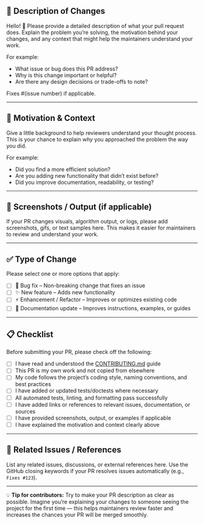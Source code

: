 ## 📝 Description of Changes

Hello! 👋 Please provide a detailed description of what your pull request does.
Explain the problem you’re solving, the motivation behind your changes, and any context that might help the maintainers understand your work.

For example:
- What issue or bug does this PR address?
- Why is this change important or helpful?
- Are there any design decisions or trade-offs to note?

Fixes #(issue number) if applicable.

---

## 🌟 Motivation & Context

Give a little background to help reviewers understand your thought process.
This is your chance to explain *why* you approached the problem the way you did.

For example:
- Did you find a more efficient solution?
- Are you adding new functionality that didn’t exist before?
- Did you improve documentation, readability, or testing?

---

## 📸 Screenshots / Output (if applicable)

If your PR changes visuals, algorithm output, or logs, please add screenshots, gifs, or text samples here.
This makes it easier for maintainers to review and understand your work.

---

## ✅ Type of Change

Please select one or more options that apply:

- [ ] 🐛 Bug fix – Non-breaking change that fixes an issue
- [ ] ✨ New feature – Adds new functionality
- [ ] ⚡ Enhancement / Refactor – Improves or optimizes existing code
- [ ] 📝 Documentation update – Improves instructions, examples, or guides

---

## 📋 Checklist

Before submitting your PR, please check off the following:

- [ ] I have read and understood the [CONTRIBUTING.md](CONTRIBUTING.md) guide
- [ ] This PR is my own work and not copied from elsewhere
- [ ] My code follows the project’s coding style, naming conventions, and best practices
- [ ] I have added or updated tests/doctests where necessary
- [ ] All automated tests, linting, and formatting pass successfully
- [ ] I have added links or references to relevant issues, documentation, or sources
- [ ] I have provided screenshots, output, or examples if applicable
- [ ] I have explained the motivation and context clearly above

---

## 🔗 Related Issues / References

List any related issues, discussions, or external references here.
Use the GitHub closing keywords if your PR resolves issues automatically (e.g., `Fixes #123`).

---

💡 **Tip for contributors:**
Try to make your PR description as clear as possible. Imagine you’re explaining your changes to someone seeing the project for the first time — this helps maintainers review faster and increases the chances your PR will be merged smoothly.
